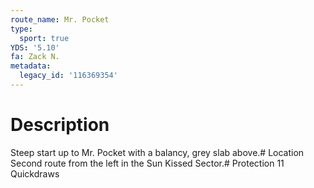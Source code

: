 ```yaml
---
route_name: Mr. Pocket
type:
  sport: true
YDS: '5.10'
fa: Zack N.
metadata:
  legacy_id: '116369354'
---
```

# Description
Steep start up to Mr. Pocket with a balancy, grey slab above.# Location
Second route from the left in the Sun Kissed Sector.# Protection
11 Quickdraws